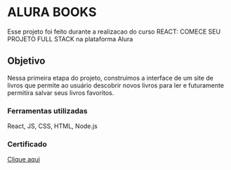 # ALURA BOOKS

Esse projeto foi feito durante a realizacao do curso REACT: COMECE SEU PROJETO FULL STACK na plataforma Alura

## Objetivo

Nessa primeira etapa do projeto, construimos a interface de um site de livros que permite ao usuário descobrir novos livros para ler e futuramente permitira salvar seus livros favoritos.

### Ferramentas utilizadas

React, JS, CSS, HTML, Node.js

### Certificado
<a target="_blank" href="https://cursos.alura.com.br/certificate/f5d06c91-6705-4277-a11f-5b2f466be0c1?lang=pt_BR"> Clique aqui </a>

